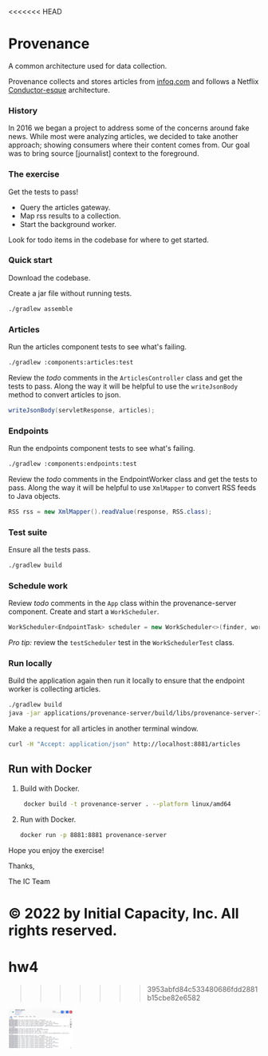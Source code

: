 <<<<<<< HEAD
# Provenance

A common architecture used for data collection.

Provenance collects and stores articles from [infoq.com](https://www.infoq.com/) and follows a
Netflix [Conductor-esque](https://netflix.github.io/conductor/) architecture.

### History

In 2016 we began a project to address some of the concerns around fake news. While most were analyzing articles, we
decided to take another approach; showing consumers where their content comes from. Our goal was to bring
source [journalist] context to the foreground.

### The exercise

Get the tests to pass!

- Query the articles gateway.
- Map rss results to a collection.
- Start the background worker.

Look for todo items in the codebase for where to get started.

### Quick start

Download the codebase.

Create a jar file without running tests.

```bash
./gradlew assemble
```

### Articles

Run the articles component tests to see what's failing.

```bash
./gradlew :components:articles:test
```

Review the *todo* comments in the `ArticlesController` class and get the tests to pass. Along the way it will be helpful
to use the `writeJsonBody` method to convert articles to json.

```java
writeJsonBody(servletResponse, articles);
```

### Endpoints

Run the endpoints component tests to see what's failing.

```bash
./gradlew :components:endpoints:test  
```

Review the *todo* comments in the EndpointWorker class and get the tests to pass. Along the way it will be helpful to
use `XmlMapper` to convert RSS feeds to Java objects.

```java
RSS rss = new XmlMapper().readValue(response, RSS.class);
```

### Test suite

Ensure all the tests pass.

```bash
./gradlew build
```

### Schedule work

Review *todo* comments in the `App` class within the provenance-server component. Create and start a `WorkScheduler`.

```java
WorkScheduler<EndpointTask> scheduler = new WorkScheduler<>(finder, workers, 300);
``` 

_Pro tip:_ review the `testScheduler` test in the `WorkSchedulerTest` class.

### Run locally

Build the application again then run it locally to ensure that the endpoint worker is collecting articles.

```bash
./gradlew build
java -jar applications/provenance-server/build/libs/provenance-server-1.0-SNAPSHOT.jar 
```

Make a request for all articles in another terminal window.

```bash
curl -H "Accept: application/json" http://localhost:8881/articles
```

## Run with Docker

1. Build with Docker.
   ```bash
    docker build -t provenance-server . --platform linux/amd64
    ```

1. Run with Docker.
   ```bash
   docker run -p 8881:8881 provenance-server
   ```

Hope you enjoy the exercise!

Thanks,

The IC Team

© 2022 by Initial Capacity, Inc. All rights reserved.
=======
# hw4
>>>>>>> 3953abfd84c533480686fdd2881b15cbe82e6582
>>>>>>>
<img src="images/docker.png" width="128"/>

